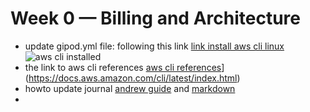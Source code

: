 # Week 0 — Billing and Architecture
- update gipod.yml file: following this link [link install aws cli linux](https://docs.aws.amazon.com/cli/latest/userguide/getting-started-install.html)
  ![aws cli installed ](assets/Screenshot%202023-02-28%2012.22.31%20PM.png)
- the link to aws cli references [aws cli references]([)](https://docs.aws.amazon.com/cli/latest/index.html)
- howto update journal [andrew guide](https://www.youtube.com/watch?v=mWaSBRJhUFM&list=PLBfufR7vyJJ7k25byhRXJldB5AiwgNnWv&index=19) and [markdown](https://www.markdownguide.org/basic-syntax/)
- 
